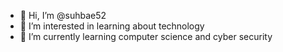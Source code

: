 - 👋 Hi, I’m @suhbae52
- 👀 I’m interested in learning about technology
- 🌱 I’m currently learning computer science and cyber security

<!---
suhbae52/suhbae52 is a ✨ special ✨ repository because its `README.md` (this file) appears on your GitHub profile.
You can click the Preview link to take a look at your changes.
--->
